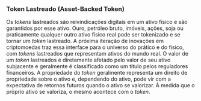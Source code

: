 ### Token Lastreado (Asset-Backed Token)

Os _tokens_ lastreados são reivindicações digitais em um ativo físico e são garantidos por esse ativo. Ouro, petróleo bruto, imóveis, ações, soja ou praticamente qualquer outro ativo físico real pode ser tokenizado e se tornar um _token_ lastreado. A próxima iteração de inovações em criptomoedas traz essa interface para o universo do prático e do físico, com _tokens_ lastreados que representam ativos do mundo real. O valor de um _token_ lastreados é diretamente afetado pelo valor de seu ativo subjacente e geralmente é classificado como um título pelos reguladores financeiros. A propriedade do _token_ geralmente representa um direito de propriedade sobre o ativo e, dependendo do ativo, pode vir com a expectativa de retornos futuros quando o ativo se valorizar. À medida que o próprio ativo se valoriza, o mesmo acontece com o _token_.
